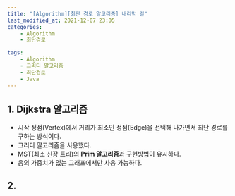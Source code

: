 ```yaml
---
title: "[Algorithm][최단 경로 알고리즘] 내리막 길"
last_modified_at: 2021-12-07 23:05
categories:
    - Algorithm
    - 최단경로

tags:
    - Algorithm
    - 그리디 알고리즘
    - 최단경로
    - Java
---
```


## 1. Dijkstra 알고리즘

* 시작 정점(Vertex)에서 거리가 최소인 정점(Edge)을 선택해 나가면서 최단 경로를 구하는 방식이다. 
* 그리디 알고리즘을 사용했다.
* MST(최소 신장 트리)의 <strong>Prim 알고리즘</strong>과 구현방법이 유시하다.
* 음의 가중치가 없는 그래프에서만 사용 가능하다.

## 2.